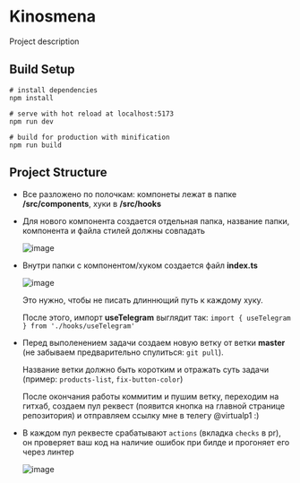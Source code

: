 # Kinosmena
Project description

## Build Setup

```
# install dependencies
npm install

# serve with hot reload at localhost:5173
npm run dev

# build for production with minification
npm run build
```

## Project Structure
- Все разложено по полочкам: компонеты лежат в папке **/src/components**, хуки в **/src/hooks**
- Для нового компонента создается отдельная папка, название папки, компонента и файла стилей должны совпадать
  
  ![image](https://github.com/viirtualp1/kinosmena/assets/29793587/75b596b5-6a14-453a-8694-e66117f9a8f8)
- Внутри папки с компонентом/хуком создается файл **index.ts**
  
  ![image](https://github.com/viirtualp1/kinosmena/assets/29793587/b642ca3b-458b-457a-9d27-8b41fe8abb2a)
  
  Это нужно, чтобы не писать длиннющий путь к каждому хуку.
  
  После этого, импорт **useTelegram** выглядит так: `import { useTelegram } from './hooks/useTelegram'`

- Перед выполенением задачи создаем новую ветку от ветки **master** (не забываем предварительно спулиться: `git pull`).
  
  Название ветки должно быть коротким и отражать суть задачи (пример: `products-list`, `fix-button-color`)

  После окончания работы коммитим и пушим ветку, переходим на гитхаб, создаем пул реквест (появится кнопка на главной странице репозитория) и отправляем ссылку мне в телегу @virtualp1 :)
  
- В каждом пул реквесте срабатывают `actions` (вкладка `checks` в pr), он проверяет ваш код на наличие ошибок при билде и прогоняет его через линтер
  
  ![image](https://github.com/viirtualp1/kinosmena/assets/29793587/bfb11662-0ad4-486c-a91d-1a5217d280a4)
